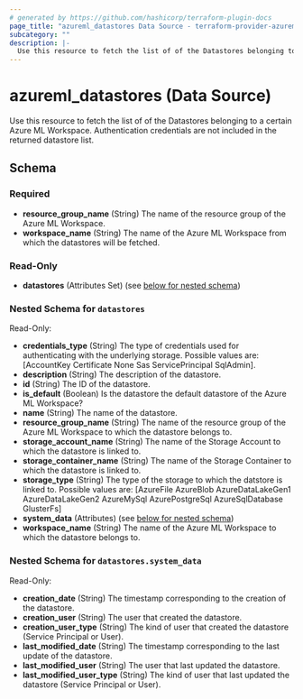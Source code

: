```yaml
---
# generated by https://github.com/hashicorp/terraform-plugin-docs
page_title: "azureml_datastores Data Source - terraform-provider-azureml"
subcategory: ""
description: |-
  Use this resource to fetch the list of of the Datastores belonging to a certain Azure ML Workspace. Authentication credentials are not included in the returned datastore list.
---
```


# azureml_datastores (Data Source)

Use this resource to fetch the list of of the Datastores belonging to a certain Azure ML Workspace. Authentication credentials are not included in the returned datastore list.



<!-- schema generated by tfplugindocs -->
## Schema

### Required

- **resource_group_name** (String) The name of the resource group of the Azure ML Workspace.
- **workspace_name** (String) The name of the Azure ML Workspace from which the datastores will be fetched.

### Read-Only

- **datastores** (Attributes Set) (see [below for nested schema](#nestedatt--datastores))

<a id="nestedatt--datastores"></a>
### Nested Schema for `datastores`

Read-Only:

- **credentials_type** (String) The type of credentials used for authenticating with the underlying storage. Possible values are: [AccountKey Certificate None Sas ServicePrincipal SqlAdmin].
- **description** (String) The description of the datastore.
- **id** (String) The ID of the datastore.
- **is_default** (Boolean) Is the datastore the default datastore of the Azure ML Workspace?
- **name** (String) The name of the datastore.
- **resource_group_name** (String) The name of the resource group of the Azure ML Workspace to which the datastore belongs to.
- **storage_account_name** (String) The name of the Storage Account to which the datastore is linked to.
- **storage_container_name** (String) The name of the Storage Container to which the datastore is linked to.
- **storage_type** (String) The type of the storage to which the datstore is linked to. Possible values are: [AzureFile AzureBlob AzureDataLakeGen1 AzureDataLakeGen2 AzureMySql AzurePostgreSql AzureSqlDatabase GlusterFs]
- **system_data** (Attributes) (see [below for nested schema](#nestedatt--datastores--system_data))
- **workspace_name** (String) The name of the Azure ML Workspace to which the datastore belongs to.

<a id="nestedatt--datastores--system_data"></a>
### Nested Schema for `datastores.system_data`

Read-Only:

- **creation_date** (String) The timestamp corresponding to the creation of the datastore.
- **creation_user** (String) The user that created the datastore.
- **creation_user_type** (String) The kind of user that created the datastore (Service Principal or User).
- **last_modified_date** (String) The timestamp corresponding to the last update of the datastore.
- **last_modified_user** (String) The user that last updated the datastore.
- **last_modified_user_type** (String) The kind of user that last updated the datastore (Service Principal or User).


